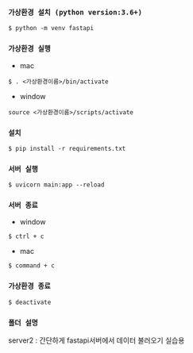### `가상환경 설치 (python version:3.6+)`
```console
$ python -m venv fastapi 
```
### `가상환경 실행`
- mac
```console
$ . <가상환경이름>/bin/activate
```
- window 
```console
source <가상환경이름>/scripts/activate
```
### `설치`
```console
$ pip install -r requirements.txt
```
### `서버 실행`
```console
$ uvicorn main:app --reload
```
### `서버 종료`
- window
```console
$ ctrl + c
```
- mac
```console
$ command + c
```
### `가상환경 종료`
```console
$ deactivate
```

### `폴더 설명`
server2 : 간단하게 fastapi서버에서 데이터 불러오기 실습용

